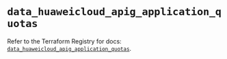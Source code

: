 # `data_huaweicloud_apig_application_quotas`

Refer to the Terraform Registry for docs: [`data_huaweicloud_apig_application_quotas`](https://registry.terraform.io/providers/huaweicloud/huaweicloud/1.71.1/docs/data-sources/apig_application_quotas).
